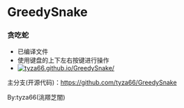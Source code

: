 # GreedySnake
### 贪吃蛇
- 已编译文件
- 使用键盘的上下左右按键进行操作
- [![tyza66.github.io/GreedySnake/](https://img.shields.io/badge/tyza66.github.io/GreedySnake/-grey)](https://tyza66.github.io/GreedySnake/)  

主分支(开源代码)：https://github.com/tyza66/GreedySnake

By:tyza66(洮羱芝闇)
